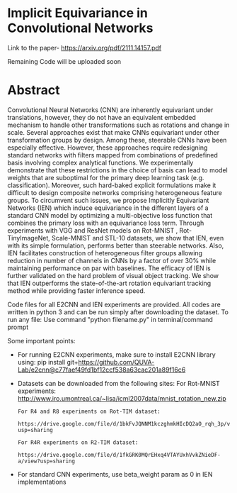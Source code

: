 # Implicit Equivariance in Convolutional Networks
Link to the paper- https://arxiv.org/pdf/2111.14157.pdf

Remaining Code will be uploaded soon

# Abstract
Convolutional Neural Networks (CNN) are inherently equivariant under translations, however, they do not have an equivalent embedded mechanism to handle other transformations such as rotations
and change in scale. Several approaches exist that
make CNNs equivariant under other transformation
groups by design. Among these, steerable CNNs
have been especially effective. However, these approaches require redesigning standard networks with
filters mapped from combinations of predefined basis
involving complex analytical functions. We experimentally demonstrate that these restrictions in the
choice of basis can lead to model weights that are suboptimal for the primary deep learning task (e.g. classification). Moreover, such hard-baked explicit formulations make it difficult to design composite networks comprising heterogeneous feature groups. To
circumvent such issues, we propose Implicitly Equivariant Networks (IEN) which induce equivariance in
the different layers of a standard CNN model by
optimizing a multi-objective loss function that combines the primary loss with an equivariance loss term.
Through experiments with VGG and ResNet models
on Rot-MNIST , Rot-TinyImageNet, Scale-MNIST
and STL-10 datasets, we show that IEN, even with
its simple formulation, performs better than steerable
networks. Also, IEN facilitates construction of heterogeneous filter groups allowing reduction in number of channels in CNNs by a factor of over 30%
while maintaining performance on par with baselines.
The efficacy of IEN is further validated on the hard
problem of visual object tracking. We show that
IEN outperforms the state-of-the-art rotation equivariant tracking method while providing faster inference speed.

Code files for all E2CNN and IEN experiments are provided. 
All codes are written in python 3 and can be run simply after downloading the dataset.
To run any file: Use command "python filename.py" in terminal/command prompt

Some important points:

-  For running E2CNN experiments, make sure to install E2CNN library using:
       pip install git+https://github.com/QUVA-Lab/e2cnn@c77faef49fd1bf12ccf538a63cac201a89f16c6
       
-  Datasets can be downloaded from the following sites:
       For Rot-MNIST experiments: 
            http://www.iro.umontreal.ca/~lisa/icml2007data/mnist_rotation_new.zip

       For R4 and R8 experiments on Rot-TIM dataset:
            https://drive.google.com/file/d/1bkFvJQNNM1kczghmkHIcDQ2aO_rqh_3p/view?usp=sharing
       
       For R4R experiments on R2-TIM dataset:
            https://drive.google.com/file/d/1fkGRK0MQrEHxq4VTAYUxhVvkZNieDF-a/view?usp=sharing

-  For standard CNN experiments, use beta_weight param as 0 in IEN implementations
